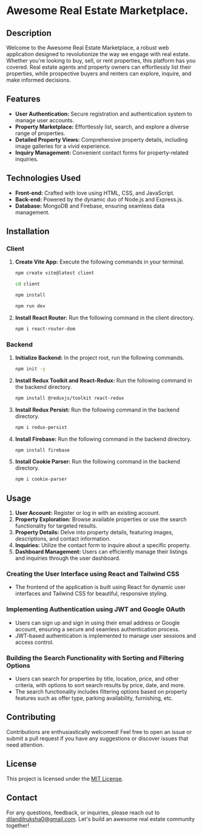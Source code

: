 # Awesome Real Estate Marketplace.

## Description
Welcome to the Awesome Real Estate Marketplace, a robust web application designed to revolutionize the way we engage with real estate. Whether you're looking to buy, sell, or rent properties, this platform has you covered. Real estate agents and property owners can effortlessly list their properties, while prospective buyers and renters can explore, inquire, and make informed decisions.

## Features
- **User Authentication:** Secure registration and authentication system to manage user accounts.
- **Property Marketplace:** Effortlessly list, search, and explore a diverse range of properties.
- **Detailed Property Views:** Comprehensive property details, including image galleries for a vivid experience.
- **Inquiry Management:** Convenient contact forms for property-related inquiries.


## Technologies Used
- **Front-end:** Crafted with love using HTML, CSS, and JavaScript.
- **Back-end:** Powered by the dynamic duo of Node.js and Express.js.
- **Database:** MongoDB and Firebase, ensuring seamless data management.

## Installation

### Client
1. **Create Vite App:** Execute the following commands in your terminal.
   ```bash
   npm create vite@latest client
   ```
   ```bash
   cd client
   ```
   ```bash
   npm install
   ```
   ```bash
   npm run dev
   ```
2. **Install React Router:** Run the following command in the client directory.
   ```bash
   npm i react-router-dom
   ```

### Backend
1. **Initialize Backend:** In the project root, run the following commands.
   ```bash
   npm init -y
   ```
2. **Install Redux Toolkit and React-Redux:** Run the following command in the backend directory.
   ```bash
   npm install @reduxjs/toolkit react-redux
   ```
3. **Install Redux Persist:** Run the following command in the backend directory.
   ```bash
   npm i redux-persist
   ```
4. **Install Firebase:** Run the following command in the backend directory.
   ```bash
   npm install firebase
   ```
5. **Install Cookie Parser:** Run the following command in the backend directory.
   ```bash
   npm i cookie-parser
   ```

## Usage
1. **User Account:** Register or log in with an existing account.
2. **Property Exploration:** Browse available properties or use the search functionality for targeted results.
3. **Property Details:** Delve into property details, featuring images, descriptions, and contact information.
4. **Inquiries:** Utilize the contact form to inquire about a specific property.
5. **Dashboard Management:** Users can efficiently manage their listings and inquiries through the user dashboard.


### Creating the User Interface using React and Tailwind CSS
- The frontend of the application is built using React for dynamic user interfaces and Tailwind CSS for beautiful, responsive styling.

### Implementing Authentication using JWT and Google OAuth
- Users can sign up and sign in using their email address or Google account, ensuring a secure and seamless authentication process.
- JWT-based authentication is implemented to manage user sessions and access control.

### Building the Search Functionality with Sorting and Filtering Options
- Users can search for properties by title, location, price, and other criteria, with options to sort search results by price, date, and more.
- The search functionality includes filtering options based on property features such as offer type, parking availability, furnishing, etc.

## Contributing
Contributions are enthusiastically welcomed! Feel free to open an issue or submit a pull request if you have any suggestions or discover issues that need attention.

## License
This project is licensed under the [MIT License](LICENSE).

## Contact
For any questions, feedback, or inquiries, please reach out to [dilandilruksha0@gmail.com](mailto:dilandilruksha0@gmail.com). Let's build an awesome real estate community together!